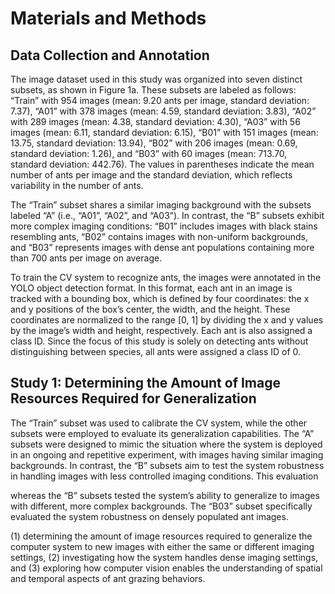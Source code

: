 # Materials and Methods

## Data Collection and Annotation

The image dataset used in this study was organized into seven distinct subsets, as shown in Figure 1a. These subsets are labeled as follows: “Train” with 954 images (mean: 9.20 ants per image, standard deviation: 7.37), “A01” with 378 images (mean: 4.59, standard deviation: 3.83), “A02” with 289 images (mean: 4.38, standard deviation: 4.30), “A03” with 56 images (mean: 6.11, standard deviation: 6.15), “B01” with 151 images (mean: 13.75, standard deviation: 13.94), “B02” with 206 images (mean: 0.69, standard deviation: 1.26), and “B03” with 60 images (mean: 713.70, standard deviation: 442.76). The values in parentheses indicate the mean number of ants per image and the standard deviation, which reflects variability in the number of ants.

The “Train” subset shares a similar imaging background with the subsets labeled “A” (i.e., “A01”, “A02”, and “A03”). In contrast, the “B” subsets exhibit more complex imaging conditions: “B01” includes images with black stains resembling ants, “B02” contains images with non-uniform backgrounds, and “B03” represents images with dense ant populations containing more than 700 ants per image on average.

To train the CV system to recognize ants, the images were annotated in the YOLO object detection format. In this format, each ant in an image is tracked with a bounding box, which is defined by four coordinates: the x and y positions of the box’s center, the width, and the height. These coordinates are normalized to the range [0, 1] by dividing the x and y values by the image’s width and height, respectively. Each ant is also assigned a class ID. Since the focus of this study is solely on detecting ants without distinguishing between species, all ants were assigned a class ID of 0.



## Study 1: Determining the Amount of Image Resources Required for Generalization

The “Train” subset was used to calibrate the CV system, while the other subsets were employed to evaluate its generalization capabilities. The “A” subsets were designed to mimic the situation where the system is deployed in an ongoing and repetitive experiment, with images having similar imaging backgrounds. In contrast, the “B” subsets aim to test the system robustness in handling images with less controlled imaging conditions. This evaluation 

whereas the “B” subsets tested the system’s ability to generalize to images with different, more complex backgrounds. The “B03” subset specifically evaluated the system robustness on densely populated ant images.




(1) determining the amount of image resources required to generalize the computer system to new images with either the same or different imaging settings, (2) investigating how the system handles dense imaging settings, and (3) exploring how computer vision enables the understanding of spatial and temporal aspects of ant grazing behaviors.